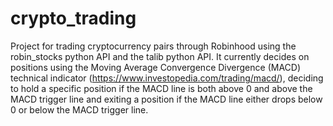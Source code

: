 # crypto_trading
Project for trading cryptocurrency pairs through Robinhood using the robin_stocks python API and the talib python API.  It currently decides on positions using the Moving Average Convergence Divergence (MACD) technical indicator (https://www.investopedia.com/trading/macd/), deciding to hold a specific position if the MACD line is both above 0 and above the MACD trigger line and exiting a position if the MACD line either drops below 0 or below the MACD trigger line.
